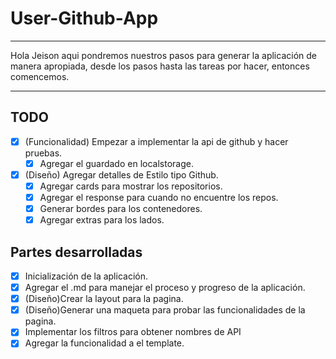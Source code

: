 # User-Github-App

---

Hola Jeison aqui pondremos nuestros pasos para generar la aplicación de manera apropiada, desde los pasos hasta las tareas por hacer, entonces comencemos.

---

## TODO

- [x] (Funcionalidad) Empezar a implementar la api de github y hacer pruebas.
  - [x] Agregar el guardado en localstorage.
- [x] (Diseño) Agregar detalles de Estilo tipo Github.
  - [x] Agregar cards para mostrar los repositorios.
  - [x] Agregar el response para cuando no encuentre los repos.
  - [x] Generar bordes para los contenedores.
  - [x] Agregar extras para los lados.

## Partes desarrolladas

- [x] Inicialización de la aplicación.
- [x] Agregar el .md para manejar el proceso y progreso de la aplicación.
- [x] (Diseño)Crear la layout para la pagina.
- [x] (Diseño)Generar una maqueta para probar las funcionalidades de la pagina.
- [x] Implementar los filtros para obtener nombres de API
- [x] Agregar la funcionalidad a el template.
